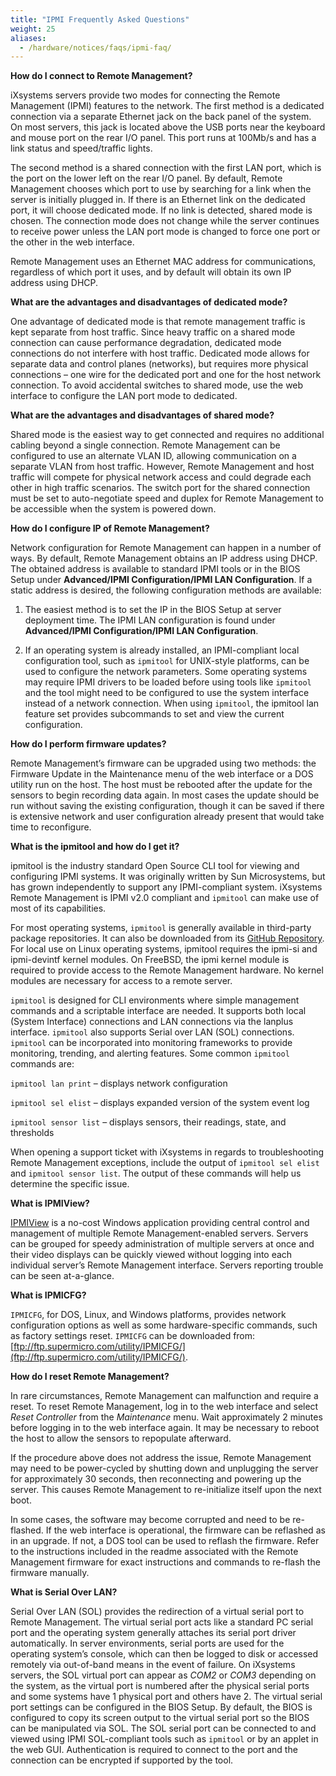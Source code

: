 ```yaml
---
title: "IPMI Frequently Asked Questions"
weight: 25
aliases:
  - /hardware/notices/faqs/ipmi-faq/
---
```


**How do I connect to Remote Management?**

iXsystems servers provide two modes for connecting the Remote Management (IPMI) features to the network. The first method is a dedicated connection via a separate Ethernet jack on the back panel of the system. On most servers, this jack is located above the USB ports near the keyboard and mouse port on the rear I/O panel. This port runs at 100Mb/s and has a link status and speed/traffic lights.

The second method is a shared connection with the first LAN port, which is the port on the lower left on the rear I/O panel. By default, Remote Management chooses which port to use by searching for a link when the server is initially plugged in. If there is an Ethernet link on the dedicated port, it will choose dedicated mode. If no link is detected, shared mode is chosen. The connection mode does not change while the server continues to receive power unless the LAN port mode is changed to force one port or the other in the web interface.

Remote Management uses an Ethernet MAC address for communications, regardless of which port it uses, and by default will obtain its own IP address using DHCP.

**What are the advantages and disadvantages of dedicated mode?**

One advantage of dedicated mode is that remote management traffic is kept separate from host traffic. Since heavy traffic on a shared mode connection can cause performance degradation, dedicated mode connections do not interfere with host traffic. Dedicated mode allows for separate data and control planes (networks), but requires more physical connections – one wire for the dedicated port and one for the host network connection. To avoid accidental switches to shared mode, use the web interface to configure the LAN port mode to dedicated.

**What are the advantages and disadvantages of shared mode?**

Shared mode is the easiest way to get connected and requires no additional cabling beyond a single connection. Remote Management can be configured to use an alternate VLAN ID, allowing communication on a separate VLAN from host traffic. However, Remote Management and host traffic will compete for physical network access and could degrade each other in high traffic scenarios. The switch port for the shared connection must be set to auto-negotiate speed and duplex for Remote Management to be accessible when the system is powered down.

**How do I configure IP of Remote Management?**

Network configuration for Remote Management can happen in a number of ways. By default, Remote Management obtains an IP address using DHCP. The obtained address is available to standard IPMI tools or in the BIOS Setup under **Advanced/IPMI Configuration/IPMI LAN Configuration**. If a static address is desired, the following configuration methods are available:

1. The easiest method is to set the IP in the BIOS Setup at server deployment time. The IPMI LAN configuration is found under **Advanced/IPMI Configuration/IPMI LAN Configuration**.

2. If an operating system is already installed, an IPMI-compliant local configuration tool, such as `ipmitool` for UNIX-style platforms, can be used to configure the network parameters. Some operating systems may require IPMI drivers to be loaded before using tools like `ipmitool` and the tool might need to be configured to use the system interface instead of a network connection. When using `ipmitool`, the ipmitool lan feature set provides subcommands to set and view the current configuration.

**How do I perform firmware updates?**

Remote Management’s firmware can be upgraded using two methods: the Firmware Update in the Maintenance menu of the web interface or a DOS utility run on the host. The host must be rebooted after the update for the sensors to begin recording data again. In most cases the update should be run without saving the existing configuration, though it can be saved if there is extensive network and user configuration already present that would take time to reconfigure.

**What is the ipmitool and how do I get it?**

ipmitool is the industry standard Open Source CLI tool for viewing and configuring IPMI systems. It was originally written by Sun Microsystems, but has grown independently to support any IPMI-compliant system. iXsystems Remote Management is IPMI v2.0 compliant and `ipmitool` can make use of most of its capabilities.

For most operating systems, `ipmitool` is generally available in third-party package repositories. It can also be downloaded from its [GitHub Repository](https://github.com/ipmitool/ipmitool). For local use on Linux operating systems, ipmitool requires the ipmi-si and ipmi-devintf kernel modules. On FreeBSD, the ipmi kernel module is required to provide access to the Remote Management hardware. No kernel modules are necessary for access to a remote server.

`ipmitool` is designed for CLI environments where simple management commands and a scriptable interface are needed. It supports both local (System Interface) connections and LAN connections via the lanplus interface. `ipmitool` also supports Serial over LAN (SOL) connections. `ipmitool` can be incorporated into monitoring frameworks to provide monitoring, trending, and alerting features.
Some common `ipmitool` commands are:

`ipmitool lan print` – displays network configuration

`ipmitool sel elist` – displays expanded version of the system event log

`ipmitool sensor list` – displays sensors, their readings, state, and thresholds

When opening a support ticket with iXsystems in regards to troubleshooting Remote Management exceptions, include the output of `ipmitool sel elist` and `ipmitool sensor list`. The output of these commands will help us determine the specific issue.

**What is IPMIView?**

[IPMIView](https://www.supermicro.com/manuals/other/IPMIView20.pdf) is a no-cost Windows application providing central control and management of multiple Remote Management-enabled servers. Servers can be grouped for speedy administration of multiple servers at once and their video displays can be quickly viewed without logging into each individual server’s Remote Management interface. Servers reporting trouble can be seen at-a-glance.

**What is IPMICFG?**

`IPMICFG`, for DOS, Linux, and Windows platforms, provides network configuration options as well as some hardware-specific commands, such as factory settings reset. `IPMICFG` can be downloaded from: [ftp://ftp.supermicro.com/utility/IPMICFG/](ftp://ftp.supermicro.com/utility/IPMICFG/).

**How do I reset Remote Management?**

In rare circumstances, Remote Management can malfunction and require a reset. To reset Remote Management, log in to the web interface and select *Reset Controller* from the *Maintenance* menu. Wait approximately 2 minutes before logging in to the web interface again. It may be necessary to reboot the host to allow the sensors to repopulate afterward.

If the procedure above does not address the issue, Remote Management may need to be power-cycled by shutting down and unplugging the server for approximately 30 seconds, then reconnecting and powering up the server. This causes Remote Management to re-initialize itself upon the next boot.

In some cases, the software may become corrupted and need to be re-flashed. If the web interface is operational, the firmware can be reflashed as in an upgrade. If not, a DOS tool can be used to reflash the firmware. Refer to the instructions included in the readme associated with the Remote Management firmware for exact instructions and commands to re-flash the firmware manually.

**What is Serial Over LAN?**

Serial Over LAN (SOL) provides the redirection of a virtual serial port to Remote Management. The virtual serial port acts like a standard PC serial port and the operating system generally attaches its serial port driver automatically. In server environments, serial ports are used for the operating system’s console, which can then be logged to disk or accessed remotely via out-of-band means in the event of failure. On iXsystems servers, the SOL virtual port can appear as *COM2* or *COM3* depending on the system, as the virtual port is numbered after the physical serial ports and some systems have 1 physical port and others have 2. The virtual serial port settings can be configured in the BIOS Setup. By default, the BIOS is configured to copy its screen output to the virtual serial port so the BIOS can be manipulated via SOL. The SOL serial port can be connected to and viewed using IPMI SOL-compliant tools such as `ipmitool` or by an applet in the web GUI. Authentication is required to connect to the port and the connection can be encrypted if supported by the tool.
